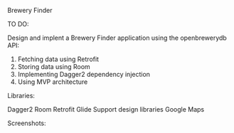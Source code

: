 Brewery Finder

TO DO:

Design and implent a Brewery Finder application using the openbrewerydb API:

1. Fetching data using Retrofit
2. Storing data using Room
3. Implementing Dagger2 dependency injection
4. Using MVP architecture

Libraries:

Dagger2
Room
Retrofit
Glide
Support design libraries
Google Maps

Screenshots:

